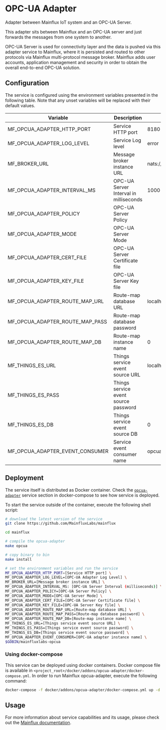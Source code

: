 # OPC-UA Adapter
Adapter between Mainflux IoT system and an OPC-UA Server.

This adapter sits between Mainflux and an OPC-UA server and just forwards the messages from one system to another.

OPC-UA Server is used for connectivity layer and the data is pushed via this adapter service to Mainflux, where it is persisted and routed to other protocols via Mainflux multi-protocol message broker. Mainflux adds user accounts, application management and security in order to obtain the overall end-to-end OPC-UA solution.

## Configuration

The service is configured using the environment variables presented in the
following table. Note that any unset variables will be replaced with their
default values.

| Variable                         | Description                                      | Default                    |
|----------------------------------|--------------------------------------------------|----------------------------|
| MF_OPCUA_ADAPTER_HTTP_PORT       | Service HTTP port                                | 8180                       |
| MF_OPCUA_ADAPTER_LOG_LEVEL       | Service Log level                                | error                      |
| MF_BROKER_URL                    | Message broker instance URL                      | nats://localhost:4222      |
| MF_OPCUA_ADAPTER_INTERVAL_MS     | OPC-UA Server Interval in milliseconds           | 1000                       |
| MF_OPCUA_ADAPTER_POLICY          | OPC-UA Server Policy                             |                            |
| MF_OPCUA_ADAPTER_MODE            | OPC-UA Server Mode                               |                            |
| MF_OPCUA_ADAPTER_CERT_FILE       | OPC-UA Server Certificate file                   |                            |
| MF_OPCUA_ADAPTER_KEY_FILE        | OPC-UA Server Key file                           |                            |
| MF_OPCUA_ADAPTER_ROUTE_MAP_URL   | Route-map database URL                           | localhost:6379             |
| MF_OPCUA_ADAPTER_ROUTE_MAP_PASS  | Route-map database password                      |                            |
| MF_OPCUA_ADAPTER_ROUTE_MAP_DB    | Route-map instance name                          | 0                          |
| MF_THINGS_ES_URL                 | Things service event source URL                  | localhost:6379             |
| MF_THINGS_ES_PASS                | Things service event source password             |                            |
| MF_THINGS_ES_DB                  | Things service event source DB                   | 0                          |
| MF_OPCUA_ADAPTER_EVENT_CONSUMER  | Service event consumer name                      | opcua                      |

## Deployment

The service itself is distributed as Docker container. Check the [`opcua-adapter`](https://github.com/MainfluxLabs/mainflux/blob/master/docker/addons/opcua-adapter/docker-compose.yml#L29-L53) service section in 
docker-compose to see how service is deployed.

To start the service outside of the container, execute the following shell script:

```bash
# download the latest version of the service
git clone https://github.com/MainfluxLabs/mainflux

cd mainflux

# compile the opcua-adapter
make opcua

# copy binary to bin
make install

# set the environment variables and run the service
MF_OPCUA_ADAPTER_HTTP_PORT=[Service HTTP port] \
MF_OPCUA_ADAPTER_LOG_LEVEL=[OPC-UA Adapter Log Level] \
MF_BROKER_URL=[Message broker instance URL] \
MF_OPCUA_ADAPTER_INTERVAL_MS: [OPC-UA Server Interval (milliseconds)] \
MF_OPCUA_ADAPTER_POLICY=[OPC-UA Server Policy] \
MF_OPCUA_ADAPTER_MODE=[OPC-UA Server Mode] \
MF_OPCUA_ADAPTER_CERT_FILE=[OPC-UA Server Certificate file] \
MF_OPCUA_ADAPTER_KEY_FILE=[OPC-UA Server Key file] \
MF_OPCUA_ADAPTER_ROUTE_MAP_URL=[Route-map database URL] \
MF_OPCUA_ADAPTER_ROUTE_MAP_PASS=[Route-map database password] \
MF_OPCUA_ADAPTER_ROUTE_MAP_DB=[Route-map instance name] \
MF_THINGS_ES_URL=[Things service event source URL] \
MF_THINGS_ES_PASS=[Things service event source password] \
MF_THINGS_ES_DB=[Things service event source password] \
MF_OPCUA_ADAPTER_EVENT_CONSUMER=[OPC-UA adapter instance name] \
$GOBIN/mainfluxlabs-opcua
```

### Using docker-compose

This service can be deployed using docker containers.
Docker compose file is available in `<project_root>/docker/addons/opcua-adapter/docker-compose.yml`. In order to run Mainflux opcua-adapter, execute the following command:

```bash
docker-compose -f docker/addons/opcua-adapter/docker-compose.yml up -d
```

## Usage

For more information about service capabilities and its usage, please check out
the [Mainflux documentation](https://docs.mainflux.io/opcua).
